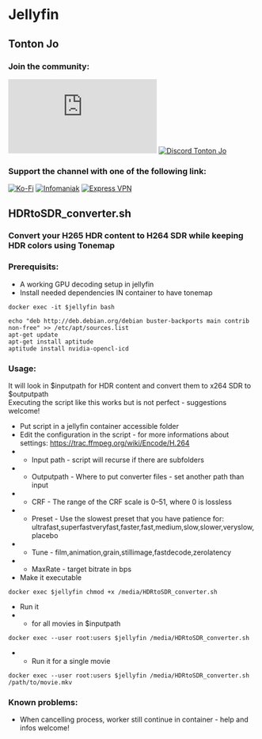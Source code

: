 # Jellyfin

## Tonton Jo  
### Join the community:
[![Youtube channel](https://github-readme-youtube-stats.herokuapp.com/subscribers/index.php?id=UCnED3K6K5FDUp-x_8rwpsZw&key=AIzaSyA3ivqywNPQz0xFZBHfPDKzh1jFH5qGD_g)](http://youtube.com/channel/UCnED3K6K5FDUp-x_8rwpsZw?sub_confirmation=1)
[![Discord Tonton Jo](https://badgen.net/discord/members/2NQskxZjfp?label=Discord%20Tonton%20Jo%20&icon=discord)](https://discord.gg/N3ssTdTS)
### Support the channel with one of the following link:
[![Ko-Fi](https://badgen.net/badge/Buy%20me%20a%20Coffee/Link?icon=buymeacoffee)](https://ko-fi.com/tontonjo)
[![Infomaniak](https://badgen.net/badge/Infomaniak/Affiliated%20link?icon=K)](https://www.infomaniak.com/goto/fr/home?utm_term=6151f412daf35)
[![Express VPN](https://badgen.net/badge/Express%20VPN/Affiliated%20link?icon=K)](https://www.xvuslink.com/?a_fid=TontonJo)  


## HDRtoSDR_converter.sh
### Convert your H265 HDR content to H264 SDR while keeping HDR colors using Tonemap

### Prerequisits:
- A working GPU decoding setup in jellyfin  
- Install needed dependencies IN container to have tonemap  
```shell
docker exec -it $jellyfin bash
```  
```shell
echo "deb http://deb.debian.org/debian buster-backports main contrib non-free" >> /etc/apt/sources.list  
apt-get update  
apt-get install aptitude
aptitude install nvidia-opencl-icd
```

### Usage:  
It will look in $inputpath for HDR content and convert them to x264 SDR to $outputpath  
Executing the script like this works but is not perfect - suggestions welcome!

- Put script in a jellyfin container accessible folder
- Edit the configuration in the script - for more informations about settings: https://trac.ffmpeg.org/wiki/Encode/H.264
- - Input path - script will recurse if there are subfolders
- - Outputpath - Where to put converter files - set another path than input
- - CRF - The range of the CRF scale is 0–51, where 0 is lossless
- - Preset - Use the slowest preset that you have patience for: ultrafast,superfastveryfast,faster,fast,medium,slow,slower,veryslow,placebo
- - Tune - film,animation,grain,stillimage,fastdecode,zerolatency 
- - MaxRate - target bitrate in bps
- Make it executable 
```shell
docker exec $jellyfin chmod +x /media/HDRtoSDR_converter.sh
```
- Run it
- - for all movies in $inputpath
```shell
docker exec --user root:users $jellyfin /media/HDRtoSDR_converter.sh
```
- - Run it for a single movie 
```shell
docker exec --user root:users $jellyfin /media/HDRtoSDR_converter.sh /path/to/movie.mkv
```

### Known problems:  
- When cancelling process, worker still continue in container - help and infos welcome!
